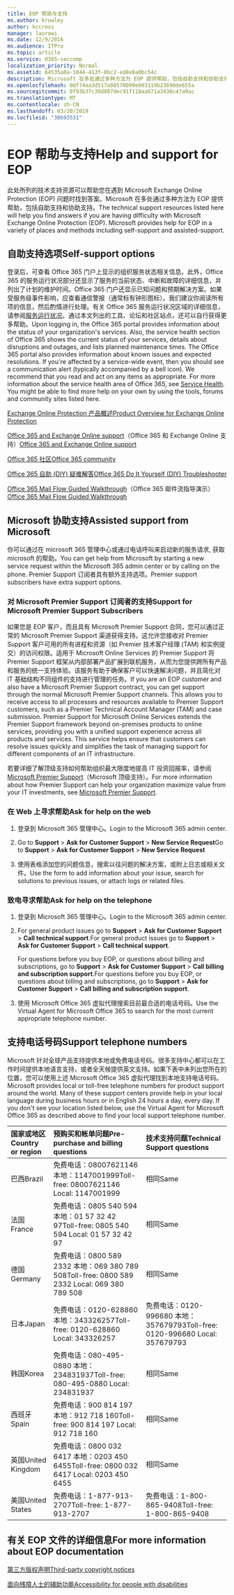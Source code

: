 ```yaml
---
title: EOP 帮助与支持
ms.author: krowley
author: kccross
manager: laurawi
ms.date: 12/9/2016
ms.audience: ITPro
ms.topic: article
ms.service: O365-seccomp
localization_priority: Normal
ms.assetid: 64535a0a-1044-413f-8bc2-ed8e8a0bc54c
description: Microsoft 在多处通过多种方法为 EOP 提供帮助，包括自助支持和协助支持。
ms.openlocfilehash: 0df74ea3d517a08578099eb03119b23690de655a
ms.sourcegitcommit: 0f93b37c39d807dec91f118aa671a3430c47a9ac
ms.translationtype: MT
ms.contentlocale: zh-CN
ms.lasthandoff: 03/20/2019
ms.locfileid: "30693531"
---
```

# <a name="help-and-support-for-eop"></a><span data-ttu-id="14b98-103">EOP 帮助与支持</span><span class="sxs-lookup"><span data-stu-id="14b98-103">Help and support for EOP</span></span>

<span data-ttu-id="14b98-p101">此处所列的技术支持资源可以帮助您在遇到 Microsoft Exchange Online Protection (EOP) 问题时找到答案。Microsoft 在多处通过多种方法为 EOP 提供帮助，包括自助支持和协助支持。</span><span class="sxs-lookup"><span data-stu-id="14b98-p101">The technical support resources listed here will help you find answers if you are having difficulty with Microsoft Exchange Online Protection (EOP). Microsoft provides help for EOP in a variety of places and methods including self-support and assisted-support.</span></span> 
  
## <a name="self-support-options"></a><span data-ttu-id="14b98-106">自助支持选项</span><span class="sxs-lookup"><span data-stu-id="14b98-106">Self-support options</span></span>

<span data-ttu-id="14b98-p102">登录后，可查看 Office 365 门户上显示的组织服务状态相关信息。此外，Office 365 的服务运行状况部分还显示了服务的当前状态、中断和故障的详细信息，并列出了计划的维护时间。Office 365 门户还显示已知问题和预期解决方案。如果受服务级事件影响，应查看通信警报（通常标有钟形图标）。我们建议你阅读所有项的信息，然后酌情进行处理。有关 Office 365 服务运行状况区域的详细信息，请参阅[服务运行状况](https://go.microsoft.com/fwlink/?LinkId=394289)。通过本文列出的工具、论坛和社区站点，还可以自行获得更多帮助。</span><span class="sxs-lookup"><span data-stu-id="14b98-p102">Upon logging in, the Office 365 portal provides information about the status of your organization's services. Also, the service health section of Office 365 shows the current status of your services, details about disruptions and outages, and lists planned maintenance times. The Office 365 portal also provides information about known issues and expected resolutions. If you're affected by a service-wide event, then you should see a communication alert (typically accompanied by a bell icon). We recommend that you read and act on any items as appropriate. For more information about the service health area of Office 365, see [Service Health](https://go.microsoft.com/fwlink/?LinkId=394289). You might be able to find more help on your own by using the tools, forums and community sites listed here.</span></span>
  
[<span data-ttu-id="14b98-114">Exchange Online Protection 产品概述</span><span class="sxs-lookup"><span data-stu-id="14b98-114">Product Overview for Exchange Online Protection</span></span>](https://go.microsoft.com/fwlink/p/?LinkId=279912)
  
<span data-ttu-id="14b98-115">[Office 365 and Exchange Online support](https://go.microsoft.com/fwlink/?LinkId=299655)（Office 365 和 Exchange Online 支持）</span><span class="sxs-lookup"><span data-stu-id="14b98-115">[Office 365 and Exchange Online support](https://go.microsoft.com/fwlink/?LinkId=299655)</span></span>
  
[<span data-ttu-id="14b98-116">Office 365 社区</span><span class="sxs-lookup"><span data-stu-id="14b98-116">Office 365 community</span></span>](https://go.microsoft.com/fwlink/?LinkId=299656)
  
[<span data-ttu-id="14b98-117">Office 365 自助 (DIY) 疑难解答</span><span class="sxs-lookup"><span data-stu-id="14b98-117">Office 365 Do It Yourself (DIY) Troubleshooter</span></span>](https://go.microsoft.com/fwlink/?LinkId=299657)
  
<span data-ttu-id="14b98-118">[Office 365 Mail Flow Guided Walkthrough](https://go.microsoft.com/fwlink/?LinkId=323470)（Office 365 邮件流指导演示）</span><span class="sxs-lookup"><span data-stu-id="14b98-118">[Office 365 Mail Flow Guided Walkthrough](https://go.microsoft.com/fwlink/?LinkId=323470)</span></span>
  
## <a name="assisted-support-from-microsoft"></a><span data-ttu-id="14b98-119">Microsoft 协助支持</span><span class="sxs-lookup"><span data-stu-id="14b98-119">Assisted support from Microsoft</span></span>

<span data-ttu-id="14b98-120">你可以通过在 microsoft 365 管理中心或通过电话呼叫来启动新的服务请求, 获取 microsoft 的帮助。</span><span class="sxs-lookup"><span data-stu-id="14b98-120">You can get help from Microsoft by starting a new service request within the Microsoft 365 admin center or by calling on the phone.</span></span> <span data-ttu-id="14b98-121">Premier Support 订阅者具有额外支持选项。</span><span class="sxs-lookup"><span data-stu-id="14b98-121">Premier support subscribers have extra support options.</span></span>
  
### <a name="support-for-microsoft-premier-support-subscribers"></a><span data-ttu-id="14b98-122">对 Microsoft Premier Support 订阅者的支持</span><span class="sxs-lookup"><span data-stu-id="14b98-122">Support for Microsoft Premier Support Subscribers</span></span>

<span data-ttu-id="14b98-p104">如果您是 EOP 客户，而且具有 Microsoft Premier Support 合同，您可以通过正常的 Microsoft Premier Support 渠道获得支持。这允许您接收对 Premier Support 客户可用的所有进程和资源（如 Premier 技术客户经理 (TAM) 和实例提交）的访问权限。适用于 Microsoft Online Services 的 Premier Support 将 Premier Support 框架从内部部署产品扩展到联机服务，从而为您提供跨所有产品和服务的统一支持体验。该服务有助于确保客户可以快速解决问题，并且简化对 IT 基础结构不同组件的支持进行管理的任务。</span><span class="sxs-lookup"><span data-stu-id="14b98-p104">If you are an EOP customer and also have a Microsoft Premier Support contract, you can get support through the normal Microsoft Premier Support channels. This allows you to receive access to all processes and resources available to Premier Support customers, such as a Premier Technical Account Manager (TAM) and case submission. Premier Support for Microsoft Online Services extends the Premier Support framework beyond on-premises products to online services, providing you with a unified support experience across all products and services. This service helps ensure that customers can resolve issues quickly and simplifies the task of managing support for different components of an IT infrastructure.</span></span>
  
<span data-ttu-id="14b98-127">若要详细了解顶级支持如何帮助组织最大限度地提高 IT 投资回报率，请参阅 [Microsoft Premier Support](https://go.microsoft.com/fwlink/?LinkId=317437)（Microsoft 顶级支持）。</span><span class="sxs-lookup"><span data-stu-id="14b98-127">For more information about how Premier Support can help your organization maximize value from your IT investments, see [Microsoft Premier Support](https://go.microsoft.com/fwlink/?LinkId=317437).</span></span>
  
### <a name="ask-for-help-on-the-web"></a><span data-ttu-id="14b98-128">在 Web 上寻求帮助</span><span class="sxs-lookup"><span data-stu-id="14b98-128">Ask for help on the web</span></span>

1. <span data-ttu-id="14b98-129">登录到 Microsoft 365 管理中心。</span><span class="sxs-lookup"><span data-stu-id="14b98-129">Login to the Microsoft 365 admin center.</span></span>
    
2. <span data-ttu-id="14b98-130">Go to **Support** \> **Ask for Customer Support** \> **New Service Request**</span><span class="sxs-lookup"><span data-stu-id="14b98-130">Go to **Support** \> **Ask for Customer Support** \> **New Service Request**</span></span>
    
3. <span data-ttu-id="14b98-131">使用表格添加您的问题信息，搜索以往问题的解决方案，或附上日志或相关文件。</span><span class="sxs-lookup"><span data-stu-id="14b98-131">Use the form to add information about your issue, search for solutions to previous issues, or attach logs or related files.</span></span>
    
### <a name="ask-for-help-on-the-telephone"></a><span data-ttu-id="14b98-132">致电寻求帮助</span><span class="sxs-lookup"><span data-stu-id="14b98-132">Ask for help on the telephone</span></span>

1. <span data-ttu-id="14b98-133">登录到 Microsoft 365 管理中心。</span><span class="sxs-lookup"><span data-stu-id="14b98-133">Login to the Microsoft 365 admin center.</span></span>
    
2. <span data-ttu-id="14b98-134">For general product issues go to **Support** \> **Ask for Customer Support** \> **Call technical support**.</span><span class="sxs-lookup"><span data-stu-id="14b98-134">For general product issues go to **Support** \> **Ask for Customer Support** \> **Call technical support**.</span></span>
    
    <span data-ttu-id="14b98-135">For questions before you buy EOP, or questions about billing and subscriptions, go to **Support** \> **Ask for Customer Support** \> **Call billing and subscription support**.</span><span class="sxs-lookup"><span data-stu-id="14b98-135">For questions before you buy EOP, or questions about billing and subscriptions, go to **Support** \> **Ask for Customer Support** \> **Call billing and subscription support**.</span></span>
    
3. <span data-ttu-id="14b98-136">使用 Microsoft Office 365 虚拟代理搜索目前最合适的电话号码。</span><span class="sxs-lookup"><span data-stu-id="14b98-136">Use the Virtual Agent for Microsoft Office 365 to search for the most current appropriate telephone number.</span></span>
    
## <a name="support-telephone-numbers"></a><span data-ttu-id="14b98-137">支持电话号码</span><span class="sxs-lookup"><span data-stu-id="14b98-137">Support telephone numbers</span></span>

<span data-ttu-id="14b98-p105">Microsoft 针对全球产品支持提供本地或免费电话号码。很多支持中心都可以在工作时间提供本地语言支持，或者全天候提供英文支持。如果下表中未列出您所在的位置，您可以使用上述 Microsoft Office 365 虚拟代理找到本地支持电话号码。</span><span class="sxs-lookup"><span data-stu-id="14b98-p105">Microsoft provides local or toll-free telephone numbers for product support around the world. Many of these support centers provide help in your local language during business hours or in English 24 hours a day, every day. If you don't see your location listed below, use the Virtual Agent for Microsoft Office 365 as described above to find your local support telephone number.</span></span>
  
|<span data-ttu-id="14b98-141">**国家或地区**</span><span class="sxs-lookup"><span data-stu-id="14b98-141">**Country or region**</span></span>|<span data-ttu-id="14b98-142">**预购买和帐单问题**</span><span class="sxs-lookup"><span data-stu-id="14b98-142">**Pre-purchase and billing questions**</span></span>|<span data-ttu-id="14b98-143">**技术支持问题**</span><span class="sxs-lookup"><span data-stu-id="14b98-143">**Technical Support questions**</span></span>|
|:-----|:-----|:-----|
|<span data-ttu-id="14b98-144">巴西</span><span class="sxs-lookup"><span data-stu-id="14b98-144">Brazil</span></span>  <br/> |<span data-ttu-id="14b98-145">免费电话：08007621146          本地：1147001999</span><span class="sxs-lookup"><span data-stu-id="14b98-145">Toll-free: 08007621146          Local: 1147001999</span></span>  <br/> |<span data-ttu-id="14b98-146">相同</span><span class="sxs-lookup"><span data-stu-id="14b98-146">Same</span></span>  <br/> |
|<span data-ttu-id="14b98-147">法国</span><span class="sxs-lookup"><span data-stu-id="14b98-147">France</span></span>  <br/> |<span data-ttu-id="14b98-148">免费电话：0805 540 594           本地：01 57 32 42 97</span><span class="sxs-lookup"><span data-stu-id="14b98-148">Toll-free: 0805 540 594           Local: 01 57 32 42 97</span></span>  <br/> |<span data-ttu-id="14b98-149">相同</span><span class="sxs-lookup"><span data-stu-id="14b98-149">Same</span></span>  <br/> |
|<span data-ttu-id="14b98-150">德国</span><span class="sxs-lookup"><span data-stu-id="14b98-150">Germany</span></span>  <br/> |<span data-ttu-id="14b98-151">免费电话：0800 589 2332           本地：069 380 789 508</span><span class="sxs-lookup"><span data-stu-id="14b98-151">Toll-free: 0800 589 2332           Local: 069 380 789 508</span></span>  <br/> |<span data-ttu-id="14b98-152">相同</span><span class="sxs-lookup"><span data-stu-id="14b98-152">Same</span></span>  <br/> |
|<span data-ttu-id="14b98-153">日本</span><span class="sxs-lookup"><span data-stu-id="14b98-153">Japan</span></span>  <br/> |<span data-ttu-id="14b98-154">免费电话：0120-628860          本地：343326257</span><span class="sxs-lookup"><span data-stu-id="14b98-154">Toll-free: 0120-628860          Local: 343326257</span></span>  <br/> |<span data-ttu-id="14b98-155">免费电话：0120-996680          本地：357679793</span><span class="sxs-lookup"><span data-stu-id="14b98-155">Toll-free: 0120-996680          Local: 357679793</span></span>  <br/> |
|<span data-ttu-id="14b98-156">韩国</span><span class="sxs-lookup"><span data-stu-id="14b98-156">Korea</span></span>  <br/> |<span data-ttu-id="14b98-157">免费电话：080-495-0880          本地：234831937</span><span class="sxs-lookup"><span data-stu-id="14b98-157">Toll-free: 080-495-0880          Local: 234831937</span></span>  <br/> |<span data-ttu-id="14b98-158">相同</span><span class="sxs-lookup"><span data-stu-id="14b98-158">Same</span></span>  <br/> |
|<span data-ttu-id="14b98-159">西班牙</span><span class="sxs-lookup"><span data-stu-id="14b98-159">Spain</span></span>  <br/> |<span data-ttu-id="14b98-160">免费电话：900 814 197          本地：912 718 160</span><span class="sxs-lookup"><span data-stu-id="14b98-160">Toll-free: 900 814 197          Local: 912 718 160</span></span>  <br/> |<span data-ttu-id="14b98-161">相同</span><span class="sxs-lookup"><span data-stu-id="14b98-161">Same</span></span>  <br/> |
|<span data-ttu-id="14b98-162">英国</span><span class="sxs-lookup"><span data-stu-id="14b98-162">United Kingdom</span></span>  <br/> |<span data-ttu-id="14b98-163">免费电话：0800 032 6417          本地：0203 450 6455</span><span class="sxs-lookup"><span data-stu-id="14b98-163">Toll-free: 0800 032 6417          Local: 0203 450 6455</span></span>  <br/> |<span data-ttu-id="14b98-164">相同</span><span class="sxs-lookup"><span data-stu-id="14b98-164">Same</span></span>  <br/> |
|<span data-ttu-id="14b98-165">美国</span><span class="sxs-lookup"><span data-stu-id="14b98-165">United States</span></span>  <br/> |<span data-ttu-id="14b98-166">免费电话：1-877-913-2707</span><span class="sxs-lookup"><span data-stu-id="14b98-166">Toll-free: 1-877-913-2707</span></span>  <br/> |<span data-ttu-id="14b98-167">免费电话：1-800-865-9408</span><span class="sxs-lookup"><span data-stu-id="14b98-167">Toll-free: 1-800-865-9408</span></span>  <br/> |
   
## <a name="for-more-information-about-eop-documentation"></a><span data-ttu-id="14b98-168">有关 EOP 文件的详细信息</span><span class="sxs-lookup"><span data-stu-id="14b98-168">For more information about EOP documentation</span></span>

[<span data-ttu-id="14b98-169">第三方版权声明</span><span class="sxs-lookup"><span data-stu-id="14b98-169">Third-party copyright notices</span></span>](third-party-copyright-notices.md)
  
[<span data-ttu-id="14b98-170">面向残障人士的辅助功能</span><span class="sxs-lookup"><span data-stu-id="14b98-170">Accessibility for people with disabilities</span></span>](accessibility-for-people-with-disabilities.md)
  

